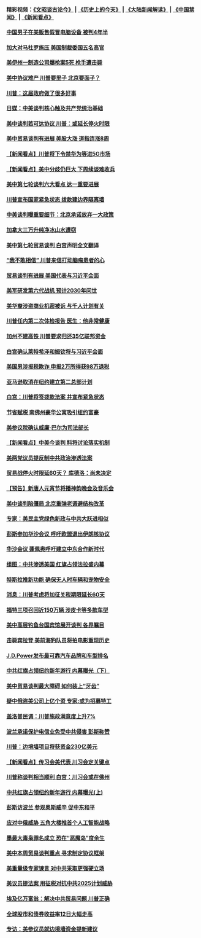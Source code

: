 #### 精彩视频：[《文昭谈古论今》](http://95.179.137.68/wenzhao) | [《历史上的今天》](http://95.179.137.68/today-in-history) | [《大陆新闻解读》](http://95.179.137.68/ntdtv-comedy) | [《中国禁闻》](http://95.179.137.68/ntdtv-news) | [《新闻看点》](http://95.179.137.68/news-insight) 

 #### [中国男子在美贩售假冒电脑设备 被判4年半](../pages/nsc412/n11048974.md?t=02161312?t=02161237) 

#### [加大对马杜罗施压 美国制裁委国五名高官](../pages/nsc412/n11048312.md?t=02161312?t=02161237) 

#### [美伊州一制造公司爆枪案5死 枪手遭击毙](../pages/nsc412/n11048272.md?t=02161312?t=02161237) 

#### [美中协议难产 川普要里子 北京要面子？](../pages/nsc412/n11047839.md?t=02161312?t=02161237) 

#### [川普：这届政府做了很多好事](../pages/nsc412/n11048466.md?t=02161312?t=02161237) 

#### [日媒：中美谈判核心触及共产党统治基础](../pages/nsc412/n11048165.md?t=02161312?t=02161237) 

#### [美中谈判若可达协议 川普：或延长停火时限](../pages/nsc412/n11047939.md?t=02161312?t=02161237) 

#### [美中贸易谈判有进展 美股大涨 道指连涨8周](../pages/nsc412/n11048322.md?t=02161312?t=02161237) 

#### [【新闻看点】川普将下令禁华为等进5G市场](../pages/nsc412/n11047972.md?t=02161312?t=02161237) 

#### [【新闻看点】美中分歧仍巨大 下周续谈难收兵](../pages/nsc412/n11047702.md?t=02161312?t=02161237) 

#### [美中第七轮谈判六大看点 达一重要进展](../pages/nsc412/n11047982.md?t=02161312?t=02161237) 

#### [川普宣布国家紧急状态 拨款建边界隔离墙](../pages/nsc412/n11048032.md?t=02161312?t=02161237) 

#### [中美谈判曝重要细节：北京承诺放弃一大政策](../pages/nsc412/n11047582.md?t=02161312?t=02161237) 

#### [加拿大三万升纯净冰山水遭窃](../pages/nsc412/n11047654.md?t=02161312?t=02161237) 

#### [美中第七轮贸易谈判 白宫声明全文翻译](../pages/nsc412/n11047539.md?t=02161312?t=02161237) 

#### [“我不敢相信” 川普来信打动脑瘤患者的心](../pages/nsc412/n11047266.md?t=02161312?t=02161237) 

#### [贸易谈判有进展 美国代表与习近平会面](../pages/nsc412/n11046943.md?t=02161312?t=02161237) 

#### [美军研发第六代战机 预计2030年问世](../pages/nsc412/n11046853.md?t=02161312?t=02161237) 

#### [美华裔涉盗商业机密被诉 与千人计划有关](../pages/nsc412/n11045838.md?t=02161312?t=02161237) 

#### [川普任内第二次体检报告 医生：他非常健康](../pages/nsc412/n11046580.md?t=02161312?t=02161237) 

#### [加州不建高铁 川普要求归还35亿联邦资金](../pages/nsc412/n11045524.md?t=02161312?t=02161237) 

#### [白宫确认莱特希泽和姆钦将与习近平会面](../pages/nsc412/n11045630.md?t=02161312?t=02161237) 

#### [美国男涉报税欺诈 申报2万所得获98万退税](../pages/nsc412/n11045874.md?t=02161312?t=02161237) 

#### [亚马逊取消在纽约建立第二总部计划](../pages/nsc412/n11045436.md?t=02161312?t=02161237) 

#### [白宫：川普将签拨款法案 并宣布紧急状态](../pages/nsc412/n11045657.md?t=02161312?t=02161237) 

#### [节省赋税 南佛州豪华公寓吸引纽约富豪](../pages/nsc412/n11045681.md?t=02161312?t=02161237) 

#### [美参议院确认威廉‧巴尔为司法部长](../pages/nsc412/n11045451.md?t=02161312?t=02161237) 

#### [【新闻看点】中美今谈判 料将讨论落实机制](../pages/nsc412/n11045020.md?t=02161312?t=02161237) 

#### [美两党议员提反制中共政治渗透法案](../pages/nsc412/n11045351.md?t=02161312?t=02161237) 

#### [贸易战停火时限延60天？ 库德洛：尚未决定](../pages/nsc412/n11045299.md?t=02161312?t=02161237) 

#### [【预告】新唐人元宵节将播神韵晚会及音乐会](../pages/nsc412/n11043038.md?t=02161312?t=02161237) 

#### [美中谈判陷僵局 北京重弹老调避结构改革](../pages/nsc412/n11045171.md?t=02161312?t=02161237) 

#### [专家：美民主党绿色新政与中共大跃进相似](../pages/nsc412/n11045053.md?t=02161312?t=02161237) 

#### [彭斯参加华沙会议 呼吁欧盟退出伊朗核协议](../pages/nsc412/n11045031.md?t=02161312?t=02161237) 

#### [华沙会议 蓬佩奥呼吁建立中东合作新时代](../pages/nsc412/n11044317.md?t=02161312?t=02161237) 

#### [组图：中共渗透美国 红旗占领法拉盛内幕](../pages/nsc412/n11043665.md?t=02161312?t=02161237) 

#### [特斯拉推新功能 确保无人时车辆和宠物安全](../pages/nsc412/n11044546.md?t=02161312?t=02161237) 

#### [消息：川普考虑将加征关税期限延长60天](../pages/nsc412/n11044512.md?t=02161312?t=02161237) 

#### [福特三项召回近150万辆 涉皮卡等多款车型](../pages/nsc412/n11043997.md?t=02161312?t=02161237) 

#### [美中高层钓鱼台国宾馆展开谈判 各界瞩目](../pages/nsc412/n11043715.md?t=02161312?t=02161237) 

#### [击毙宾拉登 美前海豹队员将拍电影重现历史](../pages/nsc412/n11043977.md?t=02161312?t=02161237) 

#### [J.D.Power发布最可靠汽车品牌和车型排名](../pages/nsc412/n11043126.md?t=02161312?t=02161237) 

#### [中共红旗占领纽约新年游行 内幕曝光（下）](../pages/nsc412/n11042637.md?t=02161312?t=02161237) 

#### [美中贸易谈判最大障碍 如何装上“牙齿”](../pages/nsc412/n11042646.md?t=02161312?t=02161237) 

#### [疑中俄盗美公司上亿个资 专家:或为招募特工](../pages/nsc412/n11043113.md?t=02161312?t=02161237) 

#### [盖洛普民调：川普施政满意度上升7%](../pages/nsc412/n11042839.md?t=02161312?t=02161237) 

#### [波兰承诺保护电信业免受中共侵害 彭斯称赞](../pages/nsc412/n11042705.md?t=02161312?t=02161237) 

#### [川普：边境墙项目将获资金230亿美元](../pages/nsc412/n11042699.md?t=02161312?t=02161237) 

#### [【新闻看点】传习会美代表 川习会定关键点](../pages/nsc412/n11042350.md?t=02161312?t=02161237) 

#### [川普称谈判相当顺利 白宫：川习会或在佛州](../pages/nsc412/n11042401.md?t=02161312?t=02161237) 

#### [中共红旗占领纽约新年游行 内幕曝光(上)](../pages/nsc412/n11042617.md?t=02161312?t=02161237) 

#### [彭斯访波兰 参观奥斯威辛 促中东和平](../pages/nsc412/n11042477.md?t=02161312?t=02161237) 

#### [应对中俄威胁 五角大楼推首个人工智能战略](../pages/nsc412/n11042470.md?t=02161312?t=02161237) 

#### [墨最大毒枭罪名成立 恐在“恶魔岛”度余生](../pages/nsc412/n11042258.md?t=02161312?t=02161237) 

#### [美中本周贸易谈判重点 寻求制定协议框架](../pages/nsc412/n11041912.md?t=02161312?t=02161237) 

#### [美重量级专家谏言 对中共采取更强硬立场](../pages/nsc412/n11040358.md?t=02161312?t=02161237) 

#### [美议员提法案 用征税对抗中共2025计划威胁](../pages/nsc412/n11040820.md?t=02161312?t=02161237) 

#### [埃及亿万富翁：解决中共贸易问题 川普正确](../pages/nsc412/n11040351.md?t=02161312?t=02161237) 

#### [全球股市和债券收益率12日大幅走高](../pages/nsc412/n11040548.md?t=02161312?t=02161237) 

#### [专访：美参议员就边境墙资金提新建议](../pages/nsc412/n11040426.md?t=02161312?t=02161237) 

